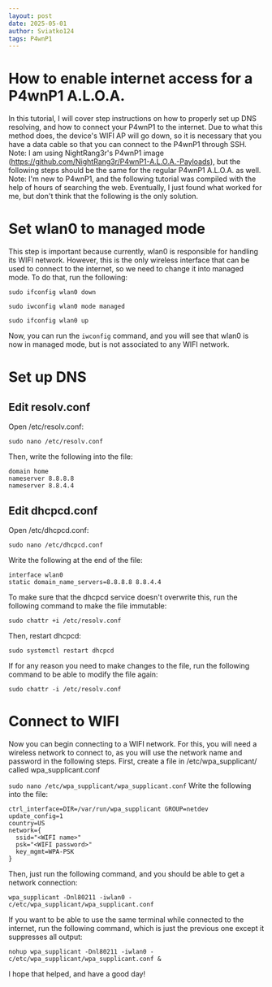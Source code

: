 ```yaml
---
layout: post
date: 2025-05-01
author: Sviatko124
tags: P4wnP1
---
```

# How to enable internet access for a P4wnP1 A.L.O.A.
In this tutorial, I will cover step instructions on how to properly set up DNS resolving, and how to connect your P4wnP1 to the internet. 
Due to what this method does, the device's WIFI AP will go down, so it is necessary that you have a data cable so that you can connect to the P4wnP1 through SSH. 
Note: I am using NightRang3r's P4wnP1 image (https://github.com/NightRang3r/P4wnP1-A.L.O.A.-Payloads), but the following steps should be the same for the regular P4wnP1 A.L.O.A. as well. 
Note: I'm new to P4wnP1, and the following tutorial was compiled with the help of hours of searching the web. Eventually, I just found what worked for me, but don't think that the following is the only solution. 

# Set wlan0 to managed mode
This step is important because currently, wlan0 is responsible for handling its WIFI network. However, this is the only wireless interface that can be used to connect to the internet, so we need to change it into managed mode. 
To do that, run the following:

`sudo ifconfig wlan0 down`

`sudo iwconfig wlan0 mode managed`

`sudo ifconfig wlan0 up`


Now, you can run the `iwconfig` command, and you will see that wlan0 is now in managed mode, but is not associated to any WIFI network. 


# Set up DNS
## Edit resolv.conf
Open /etc/resolv.conf:

`sudo nano /etc/resolv.conf`

Then, write the following into the file:

```
domain home
nameserver 8.8.8.8
nameserver 8.8.4.4
```


## Edit dhcpcd.conf
Open /etc/dhcpcd.conf:

`sudo nano /etc/dhcpcd.conf`

Write the following at the end of the file:

```
interface wlan0
static domain_name_servers=8.8.8.8 8.8.4.4
```

To make sure that the dhcpcd service doesn't overwrite this, run the following command to make the file immutable:

`sudo chattr +i /etc/resolv.conf`


Then, restart dhcpcd:

`sudo systemctl restart dhcpcd`


If for any reason you need to make changes to the file, run the following command to be able to modify the file again:

`sudo chattr -i /etc/resolv.conf`



# Connect to WIFI

Now you can begin connecting to a WIFI network. For this, you will need a wireless network to connect to, as you will use the network name and password in the following steps. 
First, create a file in /etc/wpa_supplicant/ called wpa_supplicant.conf

`sudo nano /etc/wpa_supplicant/wpa_supplicant.conf`
Write the following into the file:


```
ctrl_interface=DIR=/var/run/wpa_supplicant GROUP=netdev
update_config=1
country=US
network={
  ssid="<WIFI name>"
  psk="<WIFI password>"
  key_mgmt=WPA-PSK
}
```
Then, just run the following command, and you should be able to get a network connection:

`wpa_supplicant -Dnl80211 -iwlan0 -c/etc/wpa_supplicant/wpa_supplicant.conf`

If you want to be able to use the same terminal while connected to the internet, run the following command, which is just the previous one except it suppresses all output:

`nohup wpa_supplicant -Dnl80211 -iwlan0 -c/etc/wpa_supplicant/wpa_supplicant.conf &`


I hope that helped, and have a good day!
